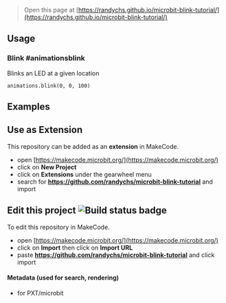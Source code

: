 
> Open this page at [https://randychs.github.io/microbit-blink-tutorial/](https://randychs.github.io/microbit-blink-tutorial/)

## Usage

### Blink #animationsblink

Blinks an LED at a given location

```blocks
animations.blink(0, 0, 100)
```

## Examples

## Use as Extension

This repository can be added as an **extension** in MakeCode.

* open [https://makecode.microbit.org/](https://makecode.microbit.org/)
* click on **New Project**
* click on **Extensions** under the gearwheel menu
* search for **https://github.com/randychs/microbit-blink-tutorial** and import

## Edit this project ![Build status badge](https://github.com/randychs/microbit-blink-tutorial/workflows/MakeCode/badge.svg)

To edit this repository in MakeCode.

* open [https://makecode.microbit.org/](https://makecode.microbit.org/)
* click on **Import** then click on **Import URL**
* paste **https://github.com/randychs/microbit-blink-tutorial** and click import

#### Metadata (used for search, rendering)

* for PXT/microbit
<script src="https://makecode.com/gh-pages-embed.js"></script><script>makeCodeRender("{{ site.makecode.home_url }}", "{{ site.github.owner_name }}/{{ site.github.repository_name }}");</script>
